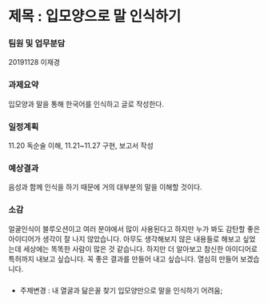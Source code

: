 # 제목 : 입모양으로 말 인식하기

### 팀원 및 업무분담
20191128 이재경 

### 과제요약
입모양과 말을 통해 한국어를 인식하고 글로 작성한다.

### 일정계획
11.20 독순술 이해, 11.21~11.27 구현, 보고서 작성

### 예상결과 
음성과 함께 인식을 하기 때문에 거의 대부분의 말을 이해할 것이다.

### 소감
얼굴인식이 블루오션이고 여러 분야에서 많이 사용된다고 하지만 누가 봐도 감탄할 좋은 아이디어가 생각이 잘 나지 않았습니다.
아무도 생각해보지 않은 내용들로 해보고 싶었는데 세상에는 똑똑한 사람이 많은 것 같습니다. 하지만 더 알아보고 참신한 아이디어로 특허까지 내보고 싶습니다.
꼭 좋은 결과를 만들어 내고 싶습니다. 열심히 만들어 보겠습니다.

### 
* 주제변경 : 내 열굴과 닮은꼴 찾기
입모양만으로 말을 인식하기 어려움;
